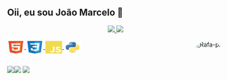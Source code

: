 ## Oii, eu sou João Marcelo 👋
<div align="center">
  <a href="https://github.com/Joao-Marcelo-Melo">
  <img height="180em" src="https://github-readme-stats.vercel.app/api?username=Joao-Marcelo-Melo&show_icons=true&theme=algolia&include_all_commits=true&count_private=true"/>
  <img height="180em" src="https://github-readme-stats.vercel.app/api/top-langs/?username=Joao-Marcelo-Melo&layout=compact&langs_count=7&theme=algolia"/>
</div>
<div style="display: inline_block"><br>
  <img align="center" alt="" height="30" width="40" src="https://raw.githubusercontent.com/devicons/devicon/master/icons/html5/html5-original.svg">
   <img align="center" alt="Rafa-CSS" height="30" width="40" src="https://raw.githubusercontent.com/devicons/devicon/master/icons/css3/css3-original.svg">
  <img align="center" alt="" height="30" width="40" src="https://raw.githubusercontent.com/devicons/devicon/master/icons/javascript/javascript-plain.svg">
  <img align="center" alt="Rafa-Python" height="30" width="40" src="https://raw.githubusercontent.com/devicons/devicon/master/icons/python/python-original.svg">
  <img align="right" alt="Rafa-pic" height="150" style="border-radius:50px;" src="https://media.discordapp.net/attachments/639956127056134178/890373478988013628/Publicacoes_Instagram_1_1.png?width=676&height=676">
</div>
  
  ##
 
<div>
<a href="https://www.linkedin.com/in/joão-marcelo-0995a0235/" target="_blank"><img src="https://img.shields.io/badge/LinkedIn-0077B5?style=for-the-badge&logo=linkedin&logoColor=white"
<a href="https://www.instagram.com/joao_marcelo_25/" target="_blank"><img src="https://img.shields.io/badge/-Instagram-%23E4405F?style=for-the-badge&logo=instagram&logoColor=white" target="_blank"></a>
<a href="marcelo25256464@gmail.com"target="_blank"><img src="https://img.shields.io/badge/Gmail-D14836?style=for-the-badge&logo=gmail&logoColor=white"
</div>




